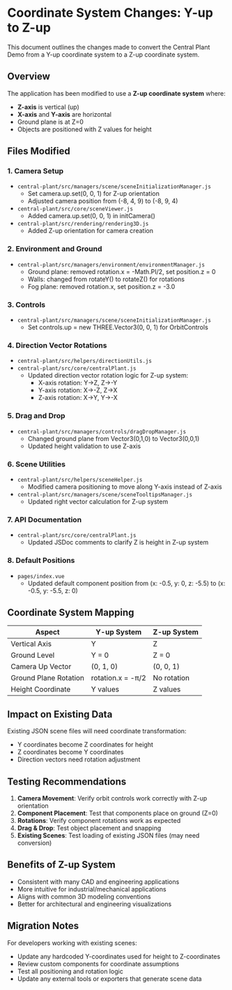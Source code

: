# Coordinate System Changes: Y-up to Z-up

This document outlines the changes made to convert the Central Plant Demo from a Y-up coordinate system to a Z-up coordinate system.

## Overview

The application has been modified to use a **Z-up coordinate system** where:
- **Z-axis** is vertical (up)
- **X-axis** and **Y-axis** are horizontal
- Ground plane is at Z=0
- Objects are positioned with Z values for height

## Files Modified

### 1. Camera Setup
- `central-plant/src/managers/scene/sceneInitializationManager.js`
  - Set camera.up.set(0, 0, 1) for Z-up orientation
  - Adjusted camera position from (-8, 4, 9) to (-8, 9, 4)
- `central-plant/src/core/sceneViewer.js`
  - Added camera.up.set(0, 0, 1) in initCamera()
- `central-plant/src/rendering/rendering3D.js`
  - Added Z-up orientation for camera creation

### 2. Environment and Ground
- `central-plant/src/managers/environment/environmentManager.js`
  - Ground plane: removed rotation.x = -Math.PI/2, set position.z = 0
  - Walls: changed from rotateY() to rotateZ() for rotations
  - Fog plane: removed rotation.x, set position.z = -3.0

### 3. Controls
- `central-plant/src/managers/scene/sceneInitializationManager.js`
  - Set controls.up = new THREE.Vector3(0, 0, 1) for OrbitControls

### 4. Direction Vector Rotations
- `central-plant/src/helpers/directionUtils.js`
- `central-plant/src/core/centralPlant.js`
  - Updated direction vector rotation logic for Z-up system:
    - X-axis rotation: Y→Z, Z→-Y
    - Y-axis rotation: X→-Z, Z→X  
    - Z-axis rotation: X→Y, Y→-X

### 5. Drag and Drop
- `central-plant/src/managers/controls/dragDropManager.js`
  - Changed ground plane from Vector3(0,1,0) to Vector3(0,0,1)
  - Updated height validation to use Z-axis

### 6. Scene Utilities
- `central-plant/src/helpers/sceneHelper.js`
  - Modified camera positioning to move along Y-axis instead of Z-axis
- `central-plant/src/managers/scene/sceneTooltipsManager.js`
  - Updated right vector calculation for Z-up system

### 7. API Documentation
- `central-plant/src/core/centralPlant.js`
  - Updated JSDoc comments to clarify Z is height in Z-up system

### 8. Default Positions
- `pages/index.vue`
  - Updated default component position from (x: -0.5, y: 0, z: -5.5) to (x: -0.5, y: -5.5, z: 0)

## Coordinate System Mapping

| Aspect | Y-up System | Z-up System |
|--------|-------------|-------------|
| Vertical Axis | Y | Z |
| Ground Level | Y = 0 | Z = 0 |
| Camera Up Vector | (0, 1, 0) | (0, 0, 1) |
| Ground Plane Rotation | rotation.x = -π/2 | No rotation |
| Height Coordinate | Y values | Z values |

## Impact on Existing Data

Existing JSON scene files will need coordinate transformation:
- Y coordinates become Z coordinates for height
- Z coordinates become Y coordinates  
- Direction vectors need rotation adjustment

## Testing Recommendations

1. **Camera Movement**: Verify orbit controls work correctly with Z-up orientation
2. **Component Placement**: Test that components place on ground (Z=0)
3. **Rotations**: Verify component rotations work as expected
4. **Drag & Drop**: Test object placement and snapping
5. **Existing Scenes**: Test loading of existing JSON files (may need conversion)

## Benefits of Z-up System

- Consistent with many CAD and engineering applications
- More intuitive for industrial/mechanical applications
- Aligns with common 3D modeling conventions
- Better for architectural and engineering visualizations

## Migration Notes

For developers working with existing scenes:
- Update any hardcoded Y-coordinates used for height to Z-coordinates
- Review custom components for coordinate assumptions
- Test all positioning and rotation logic
- Update any external tools or exporters that generate scene data
